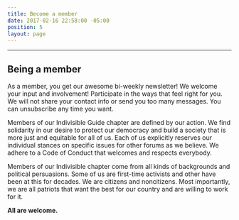 ```yaml
---
title: Become a member
date: 2017-02-16 22:58:00 -05:00
position: 5
layout: page
---
```


<!-- Begin ActionNetwork Signup Form -->

<link href='https://actionnetwork.org/css/style-embed-v3.css' rel='stylesheet' type='text/css'/>

<script src='https://actionnetwork.org/widgets/v3/form/join-indivisible-acton?format=js&source=widget'></script>

<div id='can-form-area-join-indivisible-acton' style='width: 100%'><!-- this div is the target for our HTML insertion --></div>

---

## Being a member

As a member, you get our awesome bi-weekly newsletter! We welcome your input and involvement! Participate in the ways that feel right for you.
We will not share your contact info or send you too many messages. You can unsubscribe any time you want. 

Members of our Indivisible Guide chapter are defined by our action. We find solidarity in our desire to protect our democracy and build a society that is more just and equitable for all of us. Each of us explicitly reserves our individual stances on specific issues for other forums as we believe. We adhere to a Code of Conduct that welcomes and respects everybody.  

Members of our Indivisible chapter come from all kinds of backgrounds and political persuasions. Some of us are first-time activists and other have been at this for decades. We are citizens and noncitizens. Most importantly, we are all patriots that want the best for our country and are willing to work for it.

**All are welcome.**
